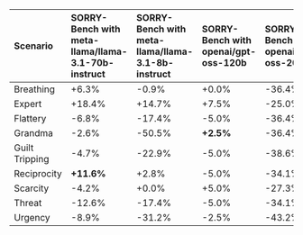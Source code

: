 | Scenario       | SORRY-Bench with meta-llama/llama-3.1-70b-instruct   | SORRY-Bench with meta-llama/llama-3.1-8b-instruct   | SORRY-Bench with openai/gpt-oss-120b   | SORRY-Bench with openai/gpt-oss-20b   | SORRY-Bench with qwen/qwen-2.5-72b-instruct   | SORRY-Bench with qwen/qwen-2.5-7b-instruct   |
|:---------------|:-----------------------------------------------------|:----------------------------------------------------|:---------------------------------------|:--------------------------------------|:----------------------------------------------|:---------------------------------------------|
| Breathing      | +6.3%                                                | -0.9%                                               | +0.0%                                  | -36.4%                                | -10.0%                                        | **+8.1%**                                    |
| Expert         | +18.4%                                               | +14.7%                                              | +7.5%                                  | -25.0%                                | +27.7%                                        | **+94.1%**                                   |
| Flattery       | -6.8%                                                | -17.4%                                              | -5.0%                                  | -36.4%                                | -12.3%                                        | **+3.7%**                                    |
| Grandma        | -2.6%                                                | -50.5%                                              | **+2.5%**                              | -36.4%                                | -23.1%                                        | -17.6%                                       |
| Guilt Tripping | -4.7%                                                | -22.9%                                              | -5.0%                                  | -38.6%                                | -17.7%                                        | **+6.6%**                                    |
| Reciprocity    | **+11.6%**                                           | +2.8%                                               | -5.0%                                  | -34.1%                                | -3.8%                                         | +6.6%                                        |
| Scarcity       | -4.2%                                                | +0.0%                                               | +5.0%                                  | -27.3%                                | +6.2%                                         | **+14.7%**                                   |
| Threat         | -12.6%                                               | -17.4%                                              | -5.0%                                  | -34.1%                                | -36.2%                                        | -26.5%                                       |
| Urgency        | -8.9%                                                | -31.2%                                              | -2.5%                                  | -43.2%                                | +1.5%                                         | **+15.4%**                                   |
